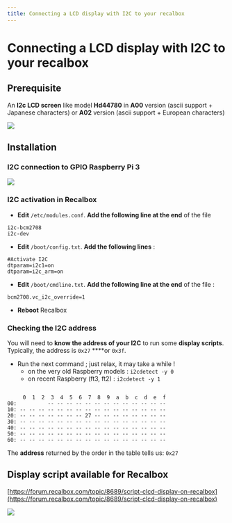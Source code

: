 ```yaml
---
title: Connecting a LCD display with I2C to your recalbox
---
```


# Connecting a LCD display with I2C to your recalbox

## Prerequisite

An **I2c LCD screen** like model **Hd44780** in **A00** version \(ascii support + Japanese characters\) or **A02** version \(ascii support + European characters\)

![](http://i.imgur.com/YrDDhwUm.jpg)

## Installation

### I2C connection to GPIO Raspberry Pi 3

![](http://i.imgur.com/NKswbgr.png)

### ​I2C activation in Recalbox

* **Edit** `/etc/modules.conf`. **Add the following line at the end** of the file

```text
i2c-bcm2708
i2c-dev
```

* **Edit** `/boot/config.txt`. **Add the following lines**  :

```text
#Activate I2C
dtparam=i2c1=on
dtparam=i2c_arm=on
```

* **Edit** `/boot/cmdline.txt`. **Add the following line at the end** of the file :

```text
bcm2708.vc_i2c_override=1
```

* **Reboot** Recalbox

### Checking the I2C address <a id="verifier-ladresse-de-li-2-c"></a>

You will need to **know the address of your I2C** to run some **display scripts**. Typically, the address is `0x27` ****or `0x3f`.

* Run the next command ; just relax, it may take a while !
  * on the very old Raspberry models : `i2cdetect -y 0`
  * on recent Raspberry \(ft3, ft2\) : `i2cdetect -y 1`

```text

     0  1  2  3  4  5  6  7  8  9  a  b  c  d  e  f
00:          -- -- -- -- -- -- -- -- -- -- -- -- --
10: -- -- -- -- -- -- -- -- -- -- -- -- -- -- -- --
20: -- -- -- -- -- -- -- 27 -- -- -- -- -- -- -- --
30: -- -- -- -- -- -- -- -- -- -- -- -- -- -- -- --
40: -- -- -- -- -- -- -- -- -- -- -- -- -- -- -- --
50: -- -- -- -- -- -- -- -- -- -- -- -- -- -- -- --
60: -- -- -- -- -- -- -- -- -- -- -- -- -- -- -- --
```

The **address** returned by the order in the table tells us: `0x27`

## Display script available for Recalbox

​[https://forum.recalbox.com/topic/8689/script-clcd-display-on-recalbox](https://forum.recalbox.com/topic/8689/script-clcd-display-on-recalbox)​

![](http://i.imgur.com/fsXfArEm.jpg)

